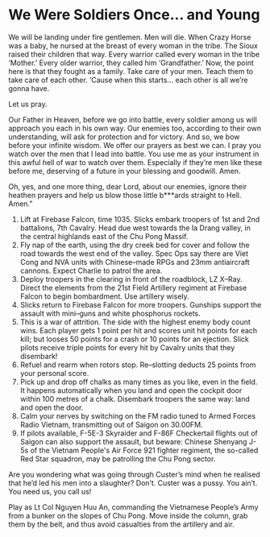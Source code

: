# We Were Soldiers Once... and Young

We will be landing under fire gentlemen. Men will die. When Crazy Horse was a baby, he nursed at the breast of every woman in the tribe. The Sioux raised their children that way. Every warrior called every woman in the tribe ‘Mother.’ Every older warrior, they called him ‘Grandfather.’ Now, the point here is that they fought as a family. Take care of your men. Teach them to take care of each other. ‘Cause when this starts… each other is all we’re gonna have.

Let us pray.

Our Father in Heaven, before we go into battle, every soldier among us will approach you each in his own way. Our enemies too, according to their own understanding, will ask for protection and for victory. And so, we bow before your infinite wisdom. We offer our prayers as best we can. I pray you watch over the men that I lead into battle. You use me as your instrument in this awful hell of war to watch over them. Especially if they’re men like these before me, deserving of a future in your blessing and goodwill. Amen.

Oh, yes, and one more thing, dear Lord, about our enemies, ignore their heathen prayers and help us blow those little b***ards straight to Hell. Amen.”

1. Lift at Firebase Falcon, time 1035. Slicks embark troopers of 1st and 2nd battalions, 7th Cavalry. Head due west towards the Ia Drang valley, in the central highlands east of the Chu Pong Massif.
2. Fly nap of the earth, using the dry creek bed for cover and follow the road towards the west end of the valley. Spec Ops say there are Viet Cong and NVA units with Chinese–made RPGs and 23mm antiaircraft cannons. Expect Charlie to patrol the area.
3. Deploy troopers in the clearing in front of the roadblock, LZ X–Ray. Direct the elements from the 21st Field Artillery regiment at Firebase Falcon to begin bombardment. Use artillery wisely.
4. Slicks return to Firebase Falcon for more troopers. Gunships support the assault with mini–guns and white phosphorus rockets.
5. This is a war of attrition. The side with the highest enemy body count wins. Each player gets 1 point per hit and scores unit hit points for each kill; but looses 50 points for a crash or 10 points for an ejection. Slick pilots receive triple points for every hit by Cavalry units that they disembark!
6. Refuel and rearm when rotors stop. Re–slotting deducts 25 points from your personal score.
7. Pick up and drop off chalks as many times as you like, even in the field. It happens automatically when you land and open the cockpit door within 100 metres of  a chalk. Disembark troopers the same way: land and open the door.
8. Calm your nerves by switching on the FM radio tuned to Armed Forces Radio Vietnam, transmitting out of Saigon on 30.00FM.
9. If pilots available, F-5E-3 Skyraider and F-86F Checkertail flights out of Saigon can also support the assault, but beware: Chinese Shenyang J-5s of the Vietnam People's Air Force 921 fighter regiment, the so-called Red Star squadron, may be patrolling the Chu Pong sector.

Are you wondering what was going through Custer’s mind when he realised that he’d led his men into a slaughter? Don’t. Custer was a pussy. You ain’t. You need us, you call us!

Play as Lt Col Nguyen Huu An, commanding the Vietnamese People’s Army from a bunker on the slopes of Chu Pong. Move inside the column, grab them by the belt, and thus avoid casualties from the artillery and air.
